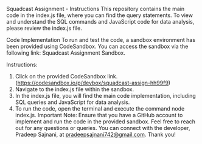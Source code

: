Squadcast Assignment - Instructions
This repository contains the main code in the index.js file, where you can find the query statements. To view and understand the SQL commands and JavaScript code for data analysis, please review the index.js file.

Code Implementation
To run and test the code, a sandbox environment has been provided using CodeSandbox. You can access the sandbox via the following link: Squadcast Assignment Sandbox.

Instructions:
1. Click on the provided CodeSandbox link. (https://codesandbox.io/p/devbox/squadcast-assign-hh99f9)
2. Navigate to the index.js file within the sandbox.
3. In the index.js file, you will find the main code implementation, including SQL queries and JavaScript for data analysis.
4. To run the code, open the terminal and execute the command node index.js.
Important Note:
Ensure that you have a GitHub account to implement and run the code in the provided sandbox. Feel free to reach out for any questions or queries. You can connect with the developer, Pradeep Sajnani, at pradeepsajnani742@gmail.com. Thank you!
